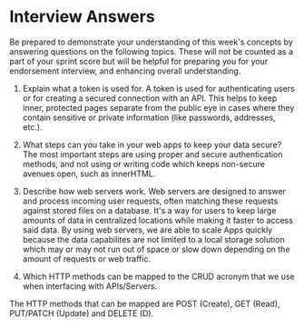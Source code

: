 # Interview Answers
Be prepared to demonstrate your understanding of this week's concepts by answering questions on the following topics. These will not be counted as a part of your sprint score but will be helpful for preparing you for your endorsement interview, and enhancing overall understanding.


1. Explain what a token is used for.
A token is used for authenticating users or for creating a secured connection with an API. This helps to keep inner, protected pages separate from the public eye in cases where they contain sensitive or private information (like passwords, addresses, etc.).

2. What steps can you take in your web apps to keep your data secure?
The most important steps are using proper and secure authentication methods, and not using or writing code which keeps non-secure avenues open, such as innerHTML.

3. Describe how web servers work.
Web servers are designed to answer and process incoming user requests, often matching these requests against stored files on a database. It's a way for users to keep large amounts of data in centralized locations while making it faster to access said data. By using web servers, we are able to scale Apps quickly because the data capabilites are not limited to a local storage solution which may or may not run out of space or slow down depending on the amount of requests or web traffic.

4. Which HTTP methods can be mapped to the CRUD acronym that we use when interfacing with APIs/Servers.

The HTTP methods that can be mapped are POST (Create), GET (Read), PUT/PATCH (Update) and DELETE (D). 